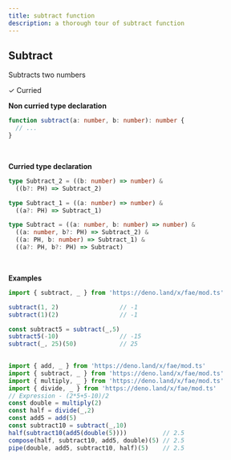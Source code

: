 ```yaml
---
title: subtract function
description: a thorough tour of subtract function
---
```


## Subtract

Subtracts two numbers

&check; Curried
<!---
&#10539; Not curred
-->

**Non curried type declaration**
```typescript
function subtract(a: number, b: number): number {
  // ...
}
```
<br>

**Curried type declaration**

```typescript
type Subtract_2 = ((b: number) => number) &
  ((b?: PH) => Subtract_2)

type Subtract_1 = ((a: number) => number) &
  ((a?: PH) => Subtract_1)

type Subtract = ((a: number, b: number) => number) &
  ((a: number, b?: PH) => Subtract_2) &
  ((a: PH, b: number) => Subtract_1) &
  ((a?: PH, b?: PH) => Subtract)
```
<br>

**Examples**
```typescript
import { subtract, _ } from 'https://deno.land/x/fae/mod.ts'

subtract(1, 2)                 // -1
subtract(1)(2)                 // -1

const subtract5 = subtract(_,5)
subtract5(-10)                 // -15
subtract(_, 25)(50)            // 25
            
```
```typescript
import { add, _ } from 'https://deno.land/x/fae/mod.ts'
import { subtract, _ } from 'https://deno.land/x/fae/mod.ts'
import { multiply, _ } from 'https://deno.land/x/fae/mod.ts'
import { divide, _ } from 'https://deno.land/x/fae/mod.ts'
// Expression - (2*5+5-10)/2
const double = multiply(2)
const half = divide(_,2)
const add5 = add(5)
const subtract10 = subtract(_,10)
half(subtract10(add5(double(5))))          // 2.5
compose(half, subtract10, add5, double)(5) // 2.5
pipe(double, add5, subtract10, half)(5)    // 2.5
```
